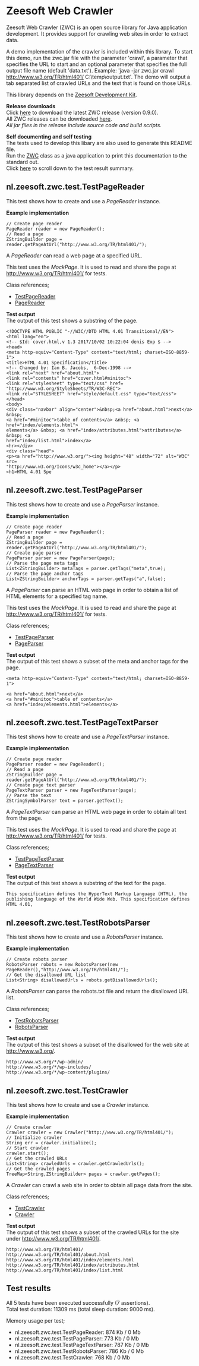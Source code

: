 Zeesoft Web Crawler
===================
Zeesoft Web Crawler (ZWC) is an open source library for Java application development.
It provides support for crawling web sites in order to extract data.
  
A demo implementation of the crawler is included within this library.
To start this demo, run the zwc.jar file with the parameter 'crawl', a parameter that specifies the URL to start and an optional parameter that specifies the full output file name (default 'data.txt').
Example: 'java -jar zwc.jar crawl http://www.w3.org/TR/html401/ C:\temp\output.txt'.
The demo will output a tab separated list of crawled URLs and the text that is found on those URLs.
  
This library depends on the [Zeesoft Development Kit](https://github.com/DyzLecticus/Zeesoft/tree/master/V3.0/ZDK/).  

**Release downloads**  
Click [here](https://github.com/DyzLecticus/Zeesoft/raw/master/V3.0/ZWC/releases/zwc-0.9.0.zip) to download the latest ZWC release (version 0.9.0).  
All ZWC releases can be downloaded [here](https://github.com/DyzLecticus/Zeesoft/raw/master/V3.0/ZWC/releases/).  
*All jar files in the release include source code and build scripts.*  

**Self documenting and self testing**  
The tests used to develop this libary are also used to generate this README file.  
Run the [ZWC](https://github.com/DyzLecticus/Zeesoft/blob/master/V3.0/ZWC/src/nl/zeesoft/zwc/test/ZWC.java) class as a java application to print this documentation to the standard out.  
Click [here](#test-results) to scroll down to the test result summary.  

nl.zeesoft.zwc.test.TestPageReader
----------------------------------
This test shows how to create and use a *PageReader* instance.

**Example implementation**  
~~~~
// Create page reader
PageReader reader = new PageReader();
// Read a page
ZStringBuilder page = reader.getPageAtUrl("http://www.w3.org/TR/html401/");
~~~~

A *PageReader* can read a web page at a specified URL.

This test uses the *MockPage*. It is used to read and share the page at http://www.w3.org/TR/html401/ for tests.

Class references;  
 * [TestPageReader](https://github.com/DyzLecticus/Zeesoft/blob/master/V3.0/ZWC/src/nl/zeesoft/zwc/test/TestPageReader.java)
 * [PageReader](https://github.com/DyzLecticus/Zeesoft/blob/master/V3.0/ZWC/src/nl/zeesoft/zwc/page/PageReader.java)

**Test output**  
The output of this test shows a substring of the page.
~~~~
<!DOCTYPE HTML PUBLIC "-//W3C//DTD HTML 4.01 Transitional//EN">
<html lang="en">
<!-- $Id: cover.html,v 1.3 2017/10/02 10:22:04 denis Exp $ -->
<head>
<meta http-equiv="Content-Type" content="text/html; charset=ISO-8859-1">
<title>HTML 4.01 Specification</title>
<!-- Changed by: Ian B. Jacobs,  6-Dec-1998 -->
<link rel="next" href="about.html">
<link rel="contents" href="cover.html#minitoc">
<link rel="stylesheet" type="text/css" href= 
"http://www.w3.org/StyleSheets/TR/W3C-REC">
<link rel="STYLESHEET" href="style/default.css" type="text/css">
</head>
<body>
<div class="navbar" align="center">&nbsp;<a href="about.html">next</a> &nbsp;
<a href="#minitoc">table of contents</a> &nbsp; <a href="index/elements.html">
elements</a> &nbsp; <a href="index/attributes.html">attributes</a> &nbsp; <a
href="index/list.html">index</a> 
<hr></div>
<div class="head">
<p><a href="http://www.w3.org/"><img height="48" width="72" alt="W3C" src= 
"http://www.w3.org/Icons/w3c_home"></a></p>
<h1>HTML 4.01 Spe
~~~~

nl.zeesoft.zwc.test.TestPageParser
----------------------------------
This test shows how to create and use a *PageParser* instance.

**Example implementation**  
~~~~
// Create page reader
PageParser reader = new PageReader();
// Read a page
ZStringBuilder page = reader.getPageAtUrl("http://www.w3.org/TR/html401/");
// Create page parser
PageParser parser = new PageParser(page);
// Parse the page meta tags
List<ZStringBuilder> metaTags = parser.getTags("meta",true);
// Parse the page anchor tags
List<ZStringBuilder> anchorTags = parser.getTags("a",false);
~~~~

A *PageParser* can parse an HTML web page in order to obtain a list of HTML elements for a specified tag name.

This test uses the *MockPage*. It is used to read and share the page at http://www.w3.org/TR/html401/ for tests.

Class references;  
 * [TestPageParser](https://github.com/DyzLecticus/Zeesoft/blob/master/V3.0/ZWC/src/nl/zeesoft/zwc/test/TestPageParser.java)
 * [PageParser](https://github.com/DyzLecticus/Zeesoft/blob/master/V3.0/ZWC/src/nl/zeesoft/zwc/page/PageParser.java)

**Test output**  
The output of this test shows a subset of the meta and anchor tags for the page.
~~~~
<meta http-equiv="Content-Type" content="text/html; charset=ISO-8859-1">

<a href="about.html">next</a>
<a href="#minitoc">table of contents</a>
<a href="index/elements.html">elements</a>
~~~~

nl.zeesoft.zwc.test.TestPageTextParser
--------------------------------------
This test shows how to create and use a *PageTextParser* instance.

**Example implementation**  
~~~~
// Create page reader
PageParser reader = new PageReader();
// Read a page
ZStringBuilder page = reader.getPageAtUrl("http://www.w3.org/TR/html401/");
// Create page text parser
PageTextParser parser = new PageTextParser(page);
// Parse the text
ZStringSymbolParser text = parser.getText();
~~~~

A *PageTextParser* can parse an HTML web page in order to obtain all text from the page.

This test uses the *MockPage*. It is used to read and share the page at http://www.w3.org/TR/html401/ for tests.

Class references;  
 * [TestPageTextParser](https://github.com/DyzLecticus/Zeesoft/blob/master/V3.0/ZWC/src/nl/zeesoft/zwc/test/TestPageTextParser.java)
 * [PageTextParser](https://github.com/DyzLecticus/Zeesoft/blob/master/V3.0/ZWC/src/nl/zeesoft/zwc/page/PageTextParser.java)

**Test output**  
The output of this test shows a substring of the text for the page.
~~~~
This specification defines the HyperText Markup Language (HTML), the publishing language of the World Wide Web. This specification defines HTML 4.01, 
~~~~

nl.zeesoft.zwc.test.TestRobotsParser
------------------------------------
This test shows how to create and use a *RobotsParser* instance.

**Example implementation**  
~~~~
// Create robots parser
RobotsParser robots = new RobotsParser(new PageReader(),"http://www.w3.org/TR/html401/");
// Get the disallowed URL list
List<String> disallowedUrls = robots.getDisallowedUrls();
~~~~

A *RobotsParser* can parse the robots.txt file and return the disallowed URL list.

Class references;  
 * [TestRobotsParser](https://github.com/DyzLecticus/Zeesoft/blob/master/V3.0/ZWC/src/nl/zeesoft/zwc/test/TestRobotsParser.java)
 * [RobotsParser](https://github.com/DyzLecticus/Zeesoft/blob/master/V3.0/ZWC/src/nl/zeesoft/zwc/page/RobotsParser.java)

**Test output**  
The output of this test shows a subset of the disallowed for the web site at http://www.w3.org/.
~~~~
http://www.w3.org/*/wp-admin/
http://www.w3.org/*/wp-includes/
http://www.w3.org/*/wp-content/plugins/
~~~~

nl.zeesoft.zwc.test.TestCrawler
-------------------------------
This test shows how to create and use a *Crawler* instance.

**Example implementation**  
~~~~
// Create crawler
Crawler crawler = new Crawler("http://www.w3.org/TR/html401/");
// Initialize crawler
String err = crawler.initialize();
// Start crawler
crawler.start();
// Get the crawled URLs
List<String> crawledUrls = crawler.getCrawledUrls();
// Get the crawled pages
TreeMap<String,ZStringBuilder> pages = crawler.getPages();
~~~~

A *Crawler* can crawl a web site in order to obtain all page data from the site.

Class references;  
 * [TestCrawler](https://github.com/DyzLecticus/Zeesoft/blob/master/V3.0/ZWC/src/nl/zeesoft/zwc/test/TestCrawler.java)
 * [Crawler](https://github.com/DyzLecticus/Zeesoft/blob/master/V3.0/ZWC/src/nl/zeesoft/zwc/Crawler.java)

**Test output**  
The output of this test shows a subset of the crawled URLs for the site under http://www.w3.org/TR/html401/.
~~~~
http://www.w3.org/TR/html401/
http://www.w3.org/TR/html401/about.html
http://www.w3.org/TR/html401/index/elements.html
http://www.w3.org/TR/html401/index/attributes.html
http://www.w3.org/TR/html401/index/list.html
~~~~

Test results
------------
All 5 tests have been executed successfully (7 assertions).  
Total test duration: 11309 ms (total sleep duration: 9000 ms).  

Memory usage per test;  
 * nl.zeesoft.zwc.test.TestPageReader: 874 Kb / 0 Mb
 * nl.zeesoft.zwc.test.TestPageParser: 773 Kb / 0 Mb
 * nl.zeesoft.zwc.test.TestPageTextParser: 787 Kb / 0 Mb
 * nl.zeesoft.zwc.test.TestRobotsParser: 786 Kb / 0 Mb
 * nl.zeesoft.zwc.test.TestCrawler: 768 Kb / 0 Mb
